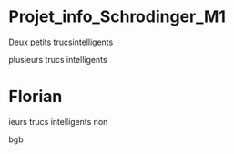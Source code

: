 # Projet_info_Schrodinger_M1
Deux  petits trucsintelligents

plusieurs trucs intelligents

Florian
=======
ieurs trucs intelligents
non

bgb
